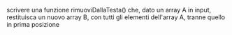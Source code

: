 scrivere una funzione rimuoviDallaTesta() che, dato un array A in input, restituisca un nuovo array B, con tutti gli elementi dell'array A, tranne quello in prima posizione